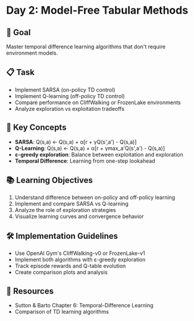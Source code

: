 # Day 2: Model-Free Tabular Methods

## 🎯 Goal
Master temporal difference learning algorithms that don't require environment models.

## 📋 Task
- Implement SARSA (on-policy TD control)
- Implement Q-learning (off-policy TD control)
- Compare performance on CliffWalking or FrozenLake environments
- Analyze exploration vs exploitation tradeoffs

## 🔑 Key Concepts
- **SARSA**: Q(s,a) ← Q(s,a) + α[r + γQ(s',a') - Q(s,a)]
- **Q-Learning**: Q(s,a) ← Q(s,a) + α[r + γmax_a'Q(s',a') - Q(s,a)]
- **ε-greedy exploration**: Balance between exploitation and exploration
- **Temporal Difference**: Learning from one-step lookahead

## 📚 Learning Objectives
1. Understand difference between on-policy and off-policy learning
2. Implement and compare SARSA vs Q-learning
3. Analyze the role of exploration strategies
4. Visualize learning curves and convergence behavior

## 🛠️ Implementation Guidelines
- Use OpenAI Gym's CliffWalking-v0 or FrozenLake-v1
- Implement both algorithms with ε-greedy exploration
- Track episode rewards and Q-table evolution
- Create comparison plots and analysis

## 📖 Resources
- Sutton & Barto Chapter 6: Temporal-Difference Learning
- Comparison of TD learning algorithms 